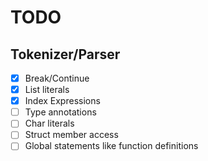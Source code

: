 # TODO
## Tokenizer/Parser
- [x] Break/Continue
- [x] List literals 
- [x] Index Expressions
- [ ] Type annotations
- [ ] Char literals
- [ ] Struct member access 
- [ ] Global statements like function definitions 
